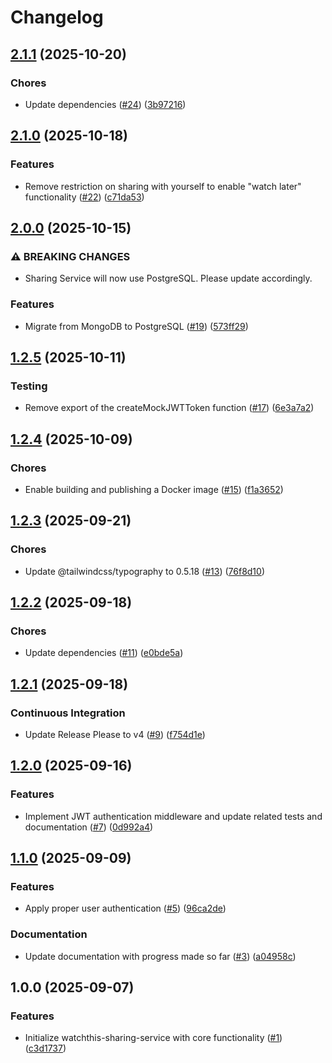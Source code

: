 # Changelog

## [2.1.1](https://github.com/aimeerivers/watchthis-sharing-service/compare/v2.1.0...v2.1.1) (2025-10-20)


### Chores

* Update dependencies ([#24](https://github.com/aimeerivers/watchthis-sharing-service/issues/24)) ([3b97216](https://github.com/aimeerivers/watchthis-sharing-service/commit/3b97216e953cd36b741f378eee0fde656db7b184))

## [2.1.0](https://github.com/aimeerivers/watchthis-sharing-service/compare/v2.0.0...v2.1.0) (2025-10-18)


### Features

* Remove restriction on sharing with yourself to enable "watch later" functionality ([#22](https://github.com/aimeerivers/watchthis-sharing-service/issues/22)) ([c71da53](https://github.com/aimeerivers/watchthis-sharing-service/commit/c71da53a8b388f28136e5a847c20baf7876509f8))

## [2.0.0](https://github.com/aimeerivers/watchthis-sharing-service/compare/v1.2.5...v2.0.0) (2025-10-15)


### ⚠ BREAKING CHANGES

* Sharing Service will now use PostgreSQL. Please update accordingly.

### Features

* Migrate from MongoDB to PostgreSQL ([#19](https://github.com/aimeerivers/watchthis-sharing-service/issues/19)) ([573ff29](https://github.com/aimeerivers/watchthis-sharing-service/commit/573ff29020881caca73139c7de387149cccb2853))

## [1.2.5](https://github.com/aimeerivers/watchthis-sharing-service/compare/v1.2.4...v1.2.5) (2025-10-11)


### Testing

* Remove export of the createMockJWTToken function ([#17](https://github.com/aimeerivers/watchthis-sharing-service/issues/17)) ([6e3a7a2](https://github.com/aimeerivers/watchthis-sharing-service/commit/6e3a7a2fd1f2c4cdf1271c5ffba0f0e0426de1c3))

## [1.2.4](https://github.com/aimeerivers/watchthis-sharing-service/compare/v1.2.3...v1.2.4) (2025-10-09)


### Chores

* Enable building and publishing a Docker image ([#15](https://github.com/aimeerivers/watchthis-sharing-service/issues/15)) ([f1a3652](https://github.com/aimeerivers/watchthis-sharing-service/commit/f1a3652e1aeafd6a11f4aeca7bf82ecff9f10e51))

## [1.2.3](https://github.com/aimeerivers/watchthis-sharing-service/compare/v1.2.2...v1.2.3) (2025-09-21)


### Chores

* Update @tailwindcss/typography to 0.5.18 ([#13](https://github.com/aimeerivers/watchthis-sharing-service/issues/13)) ([76f8d10](https://github.com/aimeerivers/watchthis-sharing-service/commit/76f8d10bd803f79367d8ed6b318d6c16d9633ead))

## [1.2.2](https://github.com/aimeerivers/watchthis-sharing-service/compare/v1.2.1...v1.2.2) (2025-09-18)


### Chores

* Update dependencies ([#11](https://github.com/aimeerivers/watchthis-sharing-service/issues/11)) ([e0bde5a](https://github.com/aimeerivers/watchthis-sharing-service/commit/e0bde5ac5d487248bde1bfc9b7a54e896933cac4))

## [1.2.1](https://github.com/aimeerivers/watchthis-sharing-service/compare/v1.2.0...v1.2.1) (2025-09-18)


### Continuous Integration

* Update Release Please to v4 ([#9](https://github.com/aimeerivers/watchthis-sharing-service/issues/9)) ([f754d1e](https://github.com/aimeerivers/watchthis-sharing-service/commit/f754d1e42f98f7779914b0145eb7a1f81b719d30))

## [1.2.0](https://github.com/aimeerivers/watchthis-sharing-service/compare/v1.1.0...v1.2.0) (2025-09-16)


### Features

* Implement JWT authentication middleware and update related tests and documentation ([#7](https://github.com/aimeerivers/watchthis-sharing-service/issues/7)) ([0d992a4](https://github.com/aimeerivers/watchthis-sharing-service/commit/0d992a4eb10a890d67b92c314ed157accdcc2090))

## [1.1.0](https://github.com/aimeerivers/watchthis-sharing-service/compare/v1.0.0...v1.1.0) (2025-09-09)


### Features

* Apply proper user authentication ([#5](https://github.com/aimeerivers/watchthis-sharing-service/issues/5)) ([96ca2de](https://github.com/aimeerivers/watchthis-sharing-service/commit/96ca2de97eceb6291cd4f14d3455e21d4a6e906b))


### Documentation

* Update documentation with progress made so far ([#3](https://github.com/aimeerivers/watchthis-sharing-service/issues/3)) ([a04958c](https://github.com/aimeerivers/watchthis-sharing-service/commit/a04958cc438dcada80211a148aec792416b658a2))

## 1.0.0 (2025-09-07)


### Features

* Initialize watchthis-sharing-service with core functionality ([#1](https://github.com/aimeerivers/watchthis-sharing-service/issues/1)) ([c3d1737](https://github.com/aimeerivers/watchthis-sharing-service/commit/c3d17378410328f27407395b1a63e27ff8c564c8))
